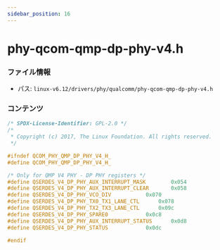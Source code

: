 ```yaml
---
sidebar_position: 16
---
```

# phy-qcom-qmp-dp-phy-v4.h

### ファイル情報

- パス: `linux-v6.12/drivers/phy/qualcomm/phy-qcom-qmp-dp-phy-v4.h`

### コンテンツ

```h
/* SPDX-License-Identifier: GPL-2.0 */
/*
 * Copyright (c) 2017, The Linux Foundation. All rights reserved.
 */

#ifndef QCOM_PHY_QMP_DP_PHY_V4_H_
#define QCOM_PHY_QMP_DP_PHY_V4_H_

/* Only for QMP V4 PHY - DP PHY registers */
#define QSERDES_V4_DP_PHY_AUX_INTERRUPT_MASK		0x054
#define QSERDES_V4_DP_PHY_AUX_INTERRUPT_CLEAR		0x058
#define QSERDES_V4_DP_PHY_VCO_DIV			0x070
#define QSERDES_V4_DP_PHY_TX0_TX1_LANE_CTL		0x078
#define QSERDES_V4_DP_PHY_TX2_TX3_LANE_CTL		0x09c
#define QSERDES_V4_DP_PHY_SPARE0			0x0c8
#define QSERDES_V4_DP_PHY_AUX_INTERRUPT_STATUS		0x0d8
#define QSERDES_V4_DP_PHY_STATUS			0x0dc

#endif

```
